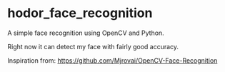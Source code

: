 # hodor_face_recognition
A simple face recognition using OpenCV and Python. 

Right now it can detect my face with fairly good accuracy. 

Inspiration from: https://github.com/Mjrovai/OpenCV-Face-Recognition

